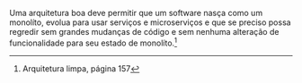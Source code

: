 Uma arquitetura boa deve permitir que um software nasça como um monolíto, evolua para usar serviços e microserviços e que se preciso possa regredir sem grandes mudanças de código e sem nenhuma alteração de funcionalidade para seu estado de monolíto.[^1]  

[^1]: Arquitetura limpa, página 157  
